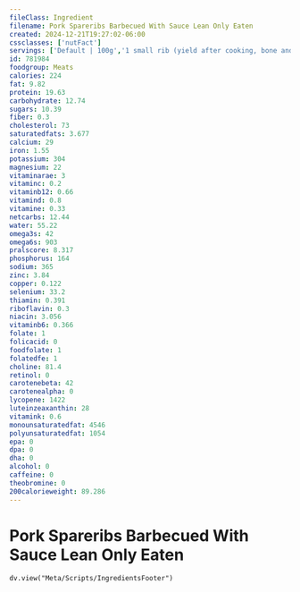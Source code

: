 ```yaml
---
fileClass: Ingredient
filename: Pork Spareribs Barbecued With Sauce Lean Only Eaten
created: 2024-12-21T19:27:02-06:00
cssclasses: ['nutFact']
servings: ['Default | 100g','1 small rib (yield after cooking, bone and fat removed) | 21','1 medium rib (yield after cooking, bone and fat removed) | 30','1 large rib (yield after cooking, bone and fat removed) | 38','1 cup, boneless, cooked | 134','1 oz, with bone, cooked (yield after bone and fat removed) | 16','1 oz, with bone, raw (yield after cooking, bone and fat removed) | 12','1 cubic inch, with bone, cooked (yield after bone and fat removed) | 9','1 cubic inch, boneless, cooked | 17']
id: 781984
foodgroup: Meats
calories: 224
fat: 9.82
protein: 19.63
carbohydrate: 12.74
sugars: 10.39
fiber: 0.3
cholesterol: 73
saturatedfats: 3.677
calcium: 29
iron: 1.55
potassium: 304
magnesium: 22
vitaminarae: 3
vitaminc: 0.2
vitaminb12: 0.66
vitamind: 0.8
vitamine: 0.33
netcarbs: 12.44
water: 55.22
omega3s: 42
omega6s: 903
pralscore: 8.317
phosphorus: 164
sodium: 365
zinc: 3.84
copper: 0.122
selenium: 33.2
thiamin: 0.391
riboflavin: 0.3
niacin: 3.056
vitaminb6: 0.366
folate: 1
folicacid: 0
foodfolate: 1
folatedfe: 1
choline: 81.4
retinol: 0
carotenebeta: 42
carotenealpha: 0
lycopene: 1422
luteinzeaxanthin: 28
vitamink: 0.6
monounsaturatedfat: 4546
polyunsaturatedfat: 1054
epa: 0
dpa: 0
dha: 0
alcohol: 0
caffeine: 0
theobromine: 0
200calorieweight: 89.286
---
```


# Pork Spareribs Barbecued With Sauce Lean Only Eaten

```dataviewjs
dv.view("Meta/Scripts/IngredientsFooter")
```